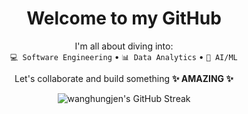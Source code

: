 <h1 align="center"> Welcome to my GitHub </h1>

<p align="center">
  I'm all about diving into:<br>
  <code>💻 Software Engineering</code> • 
  <code>📊 Data Analytics</code> • 
  <code>🤖 AI/ML</code>
</p>

<p align="center">
  Let's collaborate and build something <strong>✨ AMAZING ✨</strong>
</p>

<p align="center">
  <img src="https://github-readme-streak-stats.herokuapp.com/?user=wanghungjen&theme=tokyonight&hide_border=true" alt="wanghungjen's GitHub Streak" />
</p>


<!---
**wanghungjen/wanghungjen** is a ✨ _special_ ✨ repository because its `README.md` (this file) appears on your GitHub profile.

Here are some ideas to get you started:

- 🔭 I’m currently working on ...
- 🌱 I’m currently learning ...
- 👯 I’m looking to collaborate on ...
- 🤔 I’m looking for help with ...
- 💬 Ask me about ...
- 📫 How to reach me: ...
- 😄 Pronouns: ...
- ⚡ Fun fact: ...
--->
